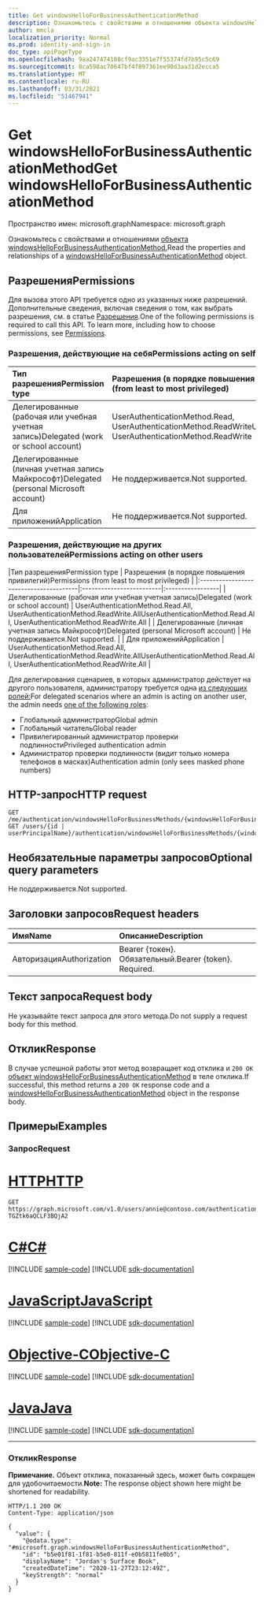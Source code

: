 ```yaml
---
title: Get windowsHelloForBusinessAuthenticationMethod
description: Ознакомьтесь с свойствами и отношениями объекта windowsHelloForBusinessAuthenticationMethod.
author: mmcla
localization_priority: Normal
ms.prod: identity-and-sign-in
doc_type: apiPageType
ms.openlocfilehash: 9aa247474108cf9ac3351e7f55374fd7b95c5c69
ms.sourcegitcommit: 8ca598ac70647bf4f897361ee90d3aa31d2ecca5
ms.translationtype: MT
ms.contentlocale: ru-RU
ms.lasthandoff: 03/31/2021
ms.locfileid: "51467941"
---
```

# <a name="get-windowshelloforbusinessauthenticationmethod"></a><span data-ttu-id="3bb9a-103">Get windowsHelloForBusinessAuthenticationMethod</span><span class="sxs-lookup"><span data-stu-id="3bb9a-103">Get windowsHelloForBusinessAuthenticationMethod</span></span>
<span data-ttu-id="3bb9a-104">Пространство имен: microsoft.graph</span><span class="sxs-lookup"><span data-stu-id="3bb9a-104">Namespace: microsoft.graph</span></span>

<span data-ttu-id="3bb9a-105">Ознакомьтесь с свойствами и отношениями [объекта windowsHelloForBusinessAuthenticationMethod.](../resources/windowshelloforbusinessauthenticationmethod.md)</span><span class="sxs-lookup"><span data-stu-id="3bb9a-105">Read the properties and relationships of a [windowsHelloForBusinessAuthenticationMethod](../resources/windowshelloforbusinessauthenticationmethod.md) object.</span></span>

## <a name="permissions"></a><span data-ttu-id="3bb9a-106">Разрешения</span><span class="sxs-lookup"><span data-stu-id="3bb9a-106">Permissions</span></span>

<span data-ttu-id="3bb9a-p101">Для вызова этого API требуется одно из указанных ниже разрешений. Дополнительные сведения, включая сведения о том, как выбрать разрешения, см. в статье [Разрешения](/graph/permissions-reference).</span><span class="sxs-lookup"><span data-stu-id="3bb9a-p101">One of the following permissions is required to call this API. To learn more, including how to choose permissions, see [Permissions](/graph/permissions-reference).</span></span>

### <a name="permissions-acting-on-self"></a><span data-ttu-id="3bb9a-109">Разрешения, действующие на себя</span><span class="sxs-lookup"><span data-stu-id="3bb9a-109">Permissions acting on self</span></span>

|<span data-ttu-id="3bb9a-110">Тип разрешения</span><span class="sxs-lookup"><span data-stu-id="3bb9a-110">Permission type</span></span>      | <span data-ttu-id="3bb9a-111">Разрешения (в порядке повышения привилегий)</span><span class="sxs-lookup"><span data-stu-id="3bb9a-111">Permissions (from least to most privileged)</span></span>              |
|:---------------------------------------|:-------------------------|
| <span data-ttu-id="3bb9a-112">Делегированные (рабочая или учебная учетная запись)</span><span class="sxs-lookup"><span data-stu-id="3bb9a-112">Delegated (work or school account)</span></span>     | <span data-ttu-id="3bb9a-113">UserAuthenticationMethod.Read, UserAuthenticationMethod.ReadWrite</span><span class="sxs-lookup"><span data-stu-id="3bb9a-113">UserAuthenticationMethod.Read, UserAuthenticationMethod.ReadWrite</span></span> |
| <span data-ttu-id="3bb9a-114">Делегированные (личная учетная запись Майкрософт)</span><span class="sxs-lookup"><span data-stu-id="3bb9a-114">Delegated (personal Microsoft account)</span></span> | <span data-ttu-id="3bb9a-115">Не поддерживается.</span><span class="sxs-lookup"><span data-stu-id="3bb9a-115">Not supported.</span></span> |
| <span data-ttu-id="3bb9a-116">Для приложений</span><span class="sxs-lookup"><span data-stu-id="3bb9a-116">Application</span></span>                            | <span data-ttu-id="3bb9a-117">Не поддерживается.</span><span class="sxs-lookup"><span data-stu-id="3bb9a-117">Not supported.</span></span> |

### <a name="permissions-acting-on-other-users"></a><span data-ttu-id="3bb9a-118">Разрешения, действующие на других пользователей</span><span class="sxs-lookup"><span data-stu-id="3bb9a-118">Permissions acting on other users</span></span>

|<span data-ttu-id="3bb9a-119">Тип разрешения</span><span class="sxs-lookup"><span data-stu-id="3bb9a-119">Permission type</span></span>      | <span data-ttu-id="3bb9a-120">Разрешения (в порядке повышения привилегий)</span><span class="sxs-lookup"><span data-stu-id="3bb9a-120">Permissions (from least to most privileged)</span></span>              |
|:---------------------------------------|:-------------------------|:-----------------|
| <span data-ttu-id="3bb9a-121">Делегированные (рабочая или учебная учетная запись)</span><span class="sxs-lookup"><span data-stu-id="3bb9a-121">Delegated (work or school account)</span></span>     | <span data-ttu-id="3bb9a-122">UserAuthenticationMethod.Read.All, UserAuthenticationMethod.ReadWrite.All</span><span class="sxs-lookup"><span data-stu-id="3bb9a-122">UserAuthenticationMethod.Read.All, UserAuthenticationMethod.ReadWrite.All</span></span> |
| <span data-ttu-id="3bb9a-123">Делегированные (личная учетная запись Майкрософт)</span><span class="sxs-lookup"><span data-stu-id="3bb9a-123">Delegated (personal Microsoft account)</span></span> | <span data-ttu-id="3bb9a-124">Не поддерживается.</span><span class="sxs-lookup"><span data-stu-id="3bb9a-124">Not supported.</span></span> |
| <span data-ttu-id="3bb9a-125">Для приложений</span><span class="sxs-lookup"><span data-stu-id="3bb9a-125">Application</span></span>                            | <span data-ttu-id="3bb9a-126">UserAuthenticationMethod.Read.All, UserAuthenticationMethod.ReadWrite.All</span><span class="sxs-lookup"><span data-stu-id="3bb9a-126">UserAuthenticationMethod.Read.All, UserAuthenticationMethod.ReadWrite.All</span></span> |

<span data-ttu-id="3bb9a-127">Для делегирования сценариев, в которых администратор действует на другого пользователя, администратору требуется одна [из следующих ролей:](/azure/active-directory/users-groups-roles/directory-assign-admin-roles#available-roles)</span><span class="sxs-lookup"><span data-stu-id="3bb9a-127">For delegated scenarios where an admin is acting on another user, the admin needs [one of the following roles](/azure/active-directory/users-groups-roles/directory-assign-admin-roles#available-roles):</span></span>
* <span data-ttu-id="3bb9a-128">Глобальный администратор</span><span class="sxs-lookup"><span data-stu-id="3bb9a-128">Global admin</span></span>
* <span data-ttu-id="3bb9a-129">Глобальный читатель</span><span class="sxs-lookup"><span data-stu-id="3bb9a-129">Global reader</span></span>
* <span data-ttu-id="3bb9a-130">Привилегированный администратор проверки подлинности</span><span class="sxs-lookup"><span data-stu-id="3bb9a-130">Privileged authentication admin</span></span>
* <span data-ttu-id="3bb9a-131">Администратор проверки подлинности (видит только номера телефонов в масках)</span><span class="sxs-lookup"><span data-stu-id="3bb9a-131">Authentication admin (only sees masked phone numbers)</span></span>

## <a name="http-request"></a><span data-ttu-id="3bb9a-132">HTTP-запрос</span><span class="sxs-lookup"><span data-stu-id="3bb9a-132">HTTP request</span></span>

<!-- {
  "blockType": "ignored"
}
-->
``` http
GET /me/authentication/windowsHelloForBusinessMethods/{windowsHelloForBusinessAuthenticationMethodId}
GET /users/{id | userPrincipalName}/authentication/windowsHelloForBusinessMethods/{windowsHelloForBusinessAuthenticationMethodId}
```

## <a name="optional-query-parameters"></a><span data-ttu-id="3bb9a-133">Необязательные параметры запросов</span><span class="sxs-lookup"><span data-stu-id="3bb9a-133">Optional query parameters</span></span>

<span data-ttu-id="3bb9a-134">Не поддерживается.</span><span class="sxs-lookup"><span data-stu-id="3bb9a-134">Not supported.</span></span>

## <a name="request-headers"></a><span data-ttu-id="3bb9a-135">Заголовки запросов</span><span class="sxs-lookup"><span data-stu-id="3bb9a-135">Request headers</span></span>
|<span data-ttu-id="3bb9a-136">Имя</span><span class="sxs-lookup"><span data-stu-id="3bb9a-136">Name</span></span>|<span data-ttu-id="3bb9a-137">Описание</span><span class="sxs-lookup"><span data-stu-id="3bb9a-137">Description</span></span>|
|:---|:---|
|<span data-ttu-id="3bb9a-138">Авторизация</span><span class="sxs-lookup"><span data-stu-id="3bb9a-138">Authorization</span></span>|<span data-ttu-id="3bb9a-p102">Bearer {токен}. Обязательный.</span><span class="sxs-lookup"><span data-stu-id="3bb9a-p102">Bearer {token}. Required.</span></span>|

## <a name="request-body"></a><span data-ttu-id="3bb9a-141">Текст запроса</span><span class="sxs-lookup"><span data-stu-id="3bb9a-141">Request body</span></span>
<span data-ttu-id="3bb9a-142">Не указывайте текст запроса для этого метода.</span><span class="sxs-lookup"><span data-stu-id="3bb9a-142">Do not supply a request body for this method.</span></span>

## <a name="response"></a><span data-ttu-id="3bb9a-143">Отклик</span><span class="sxs-lookup"><span data-stu-id="3bb9a-143">Response</span></span>

<span data-ttu-id="3bb9a-144">В случае успешной работы этот метод возвращает код отклика и `200 OK` [объект windowsHelloForBusinessAuthenticationMethod](../resources/windowshelloforbusinessauthenticationmethod.md) в теле отклика.</span><span class="sxs-lookup"><span data-stu-id="3bb9a-144">If successful, this method returns a `200 OK` response code and a [windowsHelloForBusinessAuthenticationMethod](../resources/windowshelloforbusinessauthenticationmethod.md) object in the response body.</span></span>

## <a name="examples"></a><span data-ttu-id="3bb9a-145">Примеры</span><span class="sxs-lookup"><span data-stu-id="3bb9a-145">Examples</span></span>

### <a name="request"></a><span data-ttu-id="3bb9a-146">Запрос</span><span class="sxs-lookup"><span data-stu-id="3bb9a-146">Request</span></span>

# <a name="http"></a>[<span data-ttu-id="3bb9a-147">HTTP</span><span class="sxs-lookup"><span data-stu-id="3bb9a-147">HTTP</span></span>](#tab/http)
<!-- {
  "blockType": "request",
  "name": "get_windowshelloforbusinessauthenticationmethod"
}
-->
``` http
GET https://graph.microsoft.com/v1.0/users/annie@contoso.com/authentication/windowsHelloForBusinessMethods/_jpuR-TGZtk6aQCLF3BQjA2
```
# <a name="c"></a>[<span data-ttu-id="3bb9a-148">C#</span><span class="sxs-lookup"><span data-stu-id="3bb9a-148">C#</span></span>](#tab/csharp)
[!INCLUDE [sample-code](../includes/snippets/csharp/get-windowshelloforbusinessauthenticationmethod-csharp-snippets.md)]
[!INCLUDE [sdk-documentation](../includes/snippets/snippets-sdk-documentation-link.md)]

# <a name="javascript"></a>[<span data-ttu-id="3bb9a-149">JavaScript</span><span class="sxs-lookup"><span data-stu-id="3bb9a-149">JavaScript</span></span>](#tab/javascript)
[!INCLUDE [sample-code](../includes/snippets/javascript/get-windowshelloforbusinessauthenticationmethod-javascript-snippets.md)]
[!INCLUDE [sdk-documentation](../includes/snippets/snippets-sdk-documentation-link.md)]

# <a name="objective-c"></a>[<span data-ttu-id="3bb9a-150">Objective-C</span><span class="sxs-lookup"><span data-stu-id="3bb9a-150">Objective-C</span></span>](#tab/objc)
[!INCLUDE [sample-code](../includes/snippets/objc/get-windowshelloforbusinessauthenticationmethod-objc-snippets.md)]
[!INCLUDE [sdk-documentation](../includes/snippets/snippets-sdk-documentation-link.md)]

# <a name="java"></a>[<span data-ttu-id="3bb9a-151">Java</span><span class="sxs-lookup"><span data-stu-id="3bb9a-151">Java</span></span>](#tab/java)
[!INCLUDE [sample-code](../includes/snippets/java/get-windowshelloforbusinessauthenticationmethod-java-snippets.md)]
[!INCLUDE [sdk-documentation](../includes/snippets/snippets-sdk-documentation-link.md)]

---


### <a name="response"></a><span data-ttu-id="3bb9a-152">Отклик</span><span class="sxs-lookup"><span data-stu-id="3bb9a-152">Response</span></span>
<span data-ttu-id="3bb9a-153">**Примечание.** Объект отклика, показанный здесь, может быть сокращен для удобочитаемости.</span><span class="sxs-lookup"><span data-stu-id="3bb9a-153">**Note:** The response object shown here might be shortened for readability.</span></span>
<!-- {
  "blockType": "response",
  "truncated": true,
  "@odata.type": "microsoft.graph.windowsHelloForBusinessAuthenticationMethod"
}
-->
``` http
HTTP/1.1 200 OK
Content-Type: application/json

{
  "value": {
    "@odata.type": "#microsoft.graph.windowsHelloForBusinessAuthenticationMethod",
    "id": "b5e01f81-1f81-b5e0-811f-e0b5811fe0b5",
    "displayName": "Jordan's Surface Book",
    "createdDateTime": "2020-11-27T23:12:49Z",
    "keyStrength": "normal"
  }
}
```

